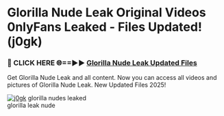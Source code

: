 # Glorilla Nude Leak Original Videos 0nlyFans Leaked - Files Updated! (j0gk)

<h3>🔴 CLICK HERE 🌐==►► <a href="https://tinyurl.com/yrmya6cz" rel="nofollow">Glorilla Nude Leak Updated Files</a></h3>

Get Glorilla Nude Leak and all content. Now you can access all videos and pictures of Glorilla Nude Leak. New Updated Files 2025!

[![j0gk](https://i.imgur.com/FMdXYCs.gif)](https://tinyurl.com/yrmya6cz)
glorilla nudes leaked<br>
glorilla leak nude